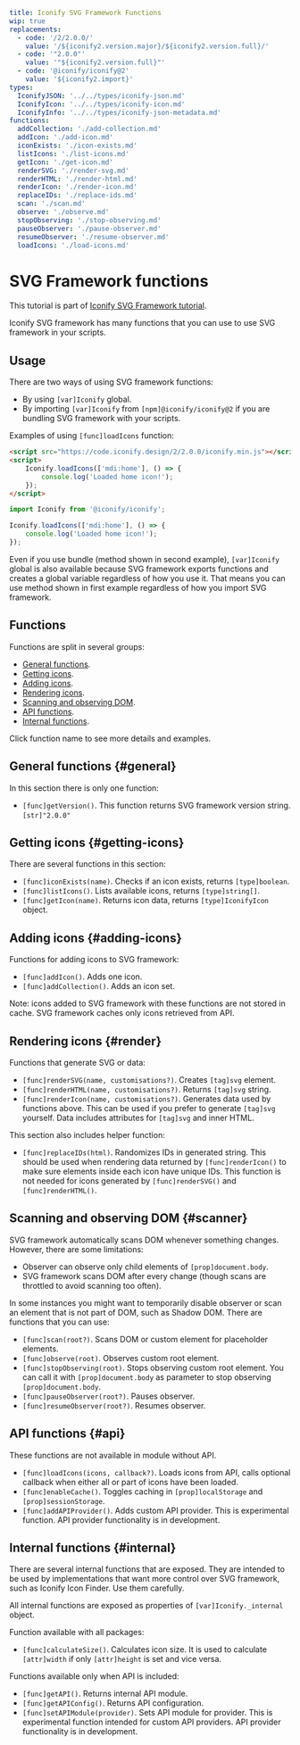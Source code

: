 ```yaml
title: Iconify SVG Framework Functions
wip: true
replacements:
  - code: '/2/2.0.0/'
    value: '/${iconify2.version.major}/${iconify2.version.full}/'
  - code: '"2.0.0"'
    value: '"${iconify2.version.full}"'
  - code: '@iconify/iconify@2'
    value: '${iconify2.import}'
types:
  IconifyJSON: '../../types/iconify-json.md'
  IconifyIcon: '../../types/iconify-icon.md'
  IconifyInfo: '../../types/iconify-json-metadata.md'
functions:
  addCollection: './add-collection.md'
  addIcon: './add-icon.md'
  iconExists: './icon-exists.md'
  listIcons: './list-icons.md'
  getIcon: './get-icon.md'
  renderSVG: './render-svg.md'
  renderHTML: './render-html.md'
  renderIcon: './render-icon.md'
  replaceIDs: './replace-ids.md'
  scan: './scan.md'
  observe: './observe.md'
  stopObserving: './stop-observing.md'
  pauseObserver: './pause-observer.md'
  resumeObserver: './resume-observer.md'
  loadIcons: './load-icons.md'
```

# SVG Framework functions

This tutorial is part of [Iconify SVG Framework tutorial](./index.md).

Iconify SVG framework has many functions that you can use to use SVG framework in your scripts.

## Usage

There are two ways of using SVG framework functions:

- By using `[var]Iconify` global.
- By importing `[var]Iconify` from `[npm]@iconify/iconify@2` if you are bundling SVG framework with your scripts.

Examples of using `[func]loadIcons` function:

```html
<script src="https://code.iconify.design/2/2.0.0/iconify.min.js"></script>
<script>
	Iconify.loadIcons(['mdi:home'], () => {
		console.log('Loaded home icon!');
	});
</script>
```

```js
import Iconify from '@iconify/iconify';

Iconify.loadIcons(['mdi:home'], () => {
	console.log('Loaded home icon!');
});
```

Even if you use bundle (method shown in second example), `[var]Iconify` global is also available because SVG framework exports functions and creates a global variable regardless of how you use it. That means you can use method shown in first example regardless of how you import SVG framework.

## Functions

Functions are split in several groups:

- [General functions](#general).
- [Getting icons](#getting-icons).
- [Adding icons](#adding-icons).
- [Rendering icons](#render).
- [Scanning and observing DOM](#scanner).
- [API functions](#api).
- [Internal functions](#internal).

Click function name to see more details and examples.

## General functions {#general}

In this section there is only one function:

- `[func]getVersion()`. This function returns SVG framework version string. `[str]"2.0.0"`

## Getting icons {#getting-icons}

There are several functions in this section:

- `[func]iconExists(name)`. Checks if an icon exists, returns `[type]boolean`.
- `[func]listIcons()`. Lists available icons, returns `[type]string[]`.
- `[func]getIcon(name)`. Returns icon data, returns `[type]IconifyIcon` object.

## Adding icons {#adding-icons}

Functions for adding icons to SVG framework:

- `[func]addIcon()`. Adds one icon.
- `[func]addCollection()`. Adds an icon set.

Note: icons added to SVG framework with these functions are not stored in cache. SVG framework caches only icons retrieved from API.

## Rendering icons {#render}

Functions that generate SVG or data:

- `[func]renderSVG(name, customisations?)`. Creates `[tag]svg` element.
- `[func]renderHTML(name, customisations?)`. Returns `[tag]svg` string.
- `[func]renderIcon(name, customisations?)`. Generates data used by functions above. This can be used if you prefer to generate `[tag]svg` yourself. Data includes attributes for `[tag]svg` and inner HTML.

This section also includes helper function:

- `[func]replaceIDs(html)`. Randomizes IDs in generated string. This should be used when rendering data returned by `[func]renderIcon()` to make sure elements inside each icon have unique IDs. This function is not needed for icons generated by `[func]renderSVG()` and `[func]renderHTML()`.

## Scanning and observing DOM {#scanner}

SVG framework automatically scans DOM whenever something changes. However, there are some limitations:

- Observer can observe only child elements of `[prop]document.body`.
- SVG framework scans DOM after every change (though scans are throttled to avoid scanning too often).

In some instances you might want to temporarily disable observer or scan an element that is not part of DOM, such as Shadow DOM. There are functions that you can use:

- `[func]scan(root?)`. Scans DOM or custom element for placeholder elements.
- `[func]observe(root)`. Observes custom root element.
- `[func]stopObserving(root)`. Stops observing custom root element. You can call it with `[prop]document.body` as parameter to stop observing `[prop]document.body`.
- `[func]pauseObserver(root?)`. Pauses observer.
- `[func]resumeObserver(root?)`. Resumes observer.

## API functions {#api}

These functions are not available in module without API.

- `[func]loadIcons(icons, callback?)`. Loads icons from API, calls optional callback when either all or part of icons have been loaded.
- `[func]enableCache()`. Toggles caching in `[prop]localStorage` and `[prop]sessionStorage`.
- `[func]addAPIProvider()`. Adds custom API provider. This is experimental function. API provider functionality is in development.

## Internal functions {#internal}

There are several internal functions that are exposed. They are intended to be used by implementations that want more control over SVG framework, such as Iconify Icon Finder. Use them carefully.

All internal functions are exposed as properties of `[var]Iconify._internal` object.

Function available with all packages:

- `[func]calculateSize()`. Calculates icon size. It is used to calculate `[attr]width` if only `[attr]height` is set and vice versa.

Functions available only when API is included:

- `[func]getAPI()`. Returns internal API module.
- `[func]getAPIConfig()`. Returns API configuration.
- `[func]setAPIModule(provider)`. Sets API module for provider. This is experimental function intended for custom API providers. API provider functionality is in development.
